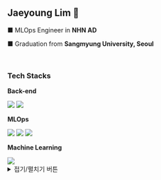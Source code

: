 ## Jaeyoung Lim 🧸

■ MLOps Engineer in **NHN AD**

■ Graduation from **Sangmyung University, Seoul**

<br>

### Tech Stacks

**Back-end**

<img src="https://img.shields.io/badge/Kotlin-7F52FF.svg?&style=for-the-badge&logo=kotlin&logoColor=white"> <img src="https://img.shields.io/badge/Spring-6DB33F.svg?&style=for-the-badge&logo=spring&logoColor=white">

**MLOps**

<img src="https://img.shields.io/badge/Terraform-844FBA.svg?&style=for-the-badge&logo=terraform&logoColor=white"> <img src="https://img.shields.io/badge/AWS-FF9900.svg?&style=for-the-badge&logo=amazonwebservices&logoColor=white"> <img src="https://img.shields.io/badge/Github actions-2088FF.svg?&style=for-the-badge&logo=githubactions&logoColor=white">

**Machine Learning**

<img src="https://img.shields.io/badge/Python-3776AB.svg?&style=for-the-badge&logo=python&logoColor=white">


<details>
<summary>접기/펼치기 버튼</summary>
<div markdown="1">

|제목|내용|
|--|--|
|1|1|
|2|10|

</div>
</details>
